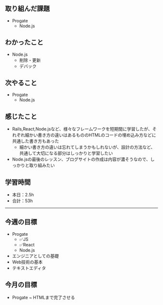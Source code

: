 ## 取り組んだ課題

- Progate
  - Node.js

## わかったこと

- Node.js
  - 削除・更新
  - デバック

## 次やること

- Progate
  - Node.js

## 感じたこと

- Rails,React,Node.jsなど、様々なフレームワークを短期間に学習したが、それぞれ細かい書き方の違いはあるもののHTMLのコードの埋め込み方などに共通した書き方もあった
  - 細かい書き方の違いは忘れてしまうかもしれないが、設計の方法など、共通して大切になる部分はしっかりと学習したい
- Node.jsの最後のレッスン、ブログサイトの作成は内容が濃そうなので、しっかりと取り組みたい

## 学習時間

- 本日：2.5h
- 合計：53h

---

## 今週の目標

- Progate
  - ✅JS
  - ✅React
  - Node.js
- エンジニアとしての基礎
- Web技術の基本
- テキストエディタ

## 今月の目標

- Progate ~ HTMLまで完了させる
